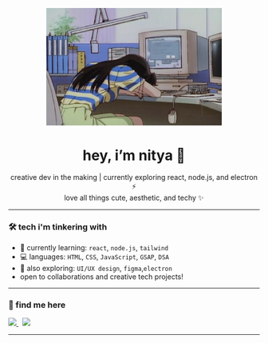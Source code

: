 <p align="center">
  <img src="https://github.com/nityasrik/nityasrik/blob/main/download.gif?raw=true" alt="cute banner" width="70%">
</p>

<h1 align="center">hey, i’m nitya 🪼</h1>

<p align="center">
  creative dev in the making | currently exploring react, node.js, and electron ⚡️<br>
  love all things cute, aesthetic, and techy ✨
</p>

---

### 🛠️ tech i'm tinkering with

- 🌱 currently learning: `react`, `node.js`, `tailwind`
- 💻 languages: `HTML`, `CSS`, `JavaScript`, `GSAP`, `DSA`
- 🎨 also exploring: `UI/UX design`, `figma`,`electron`
- open to collaborations and creative tech projects!

---

### 📌 find me here

<a href="https://github.com/nityasrik">
  <img src="https://img.shields.io/badge/GitHub-181717?style=flat&logo=github&logoColor=white" />
</a>
&nbsp;
<a href="https://www.linkedin.com/in/nityasrikanukolanu" target="_blank">
  <img src="https://cdn.jsdelivr.net/gh/devicons/devicon/icons/linkedin/linkedin-original.svg" width="30" />
</a>

---
